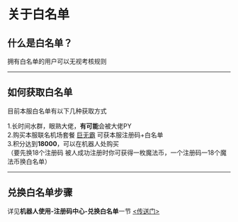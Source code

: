 # 关于白名单

## 什么是白名单？  

拥有白名单的用户可以无视考核规则

* * *

## 如何获取白名单  

目前本服白名单有以下几种获取方式  

1.长时间水群，眼熟大佬，**有可能**会被大佬PY  
2.购买本服联名机场套餐 [巨无霸](https://tg.mfjsq.top/#/plan)  可获本服注册码+白名单  
3.积分达到**18000**，可以在机器人处购买  
（要先换18个注册码 被人成功注册时你可获得一枚魔法币，一个注册码一18个魔法币换白名单）  

* * *
## 兑换白名单步骤

  详见**机器人使用-注册码中心-兑换白名单**一节 [<传送门>](/机器人使用/注册码中心?id=兑换白名单)
